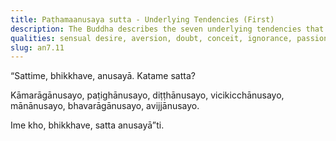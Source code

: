 ```yaml
---
title: Paṭhamaanusaya sutta - Underlying Tendencies (First)
description: The Buddha describes the seven underlying tendencies that are present in living beings.
qualities: sensual desire, aversion, doubt, conceit, ignorance, passion, wrong view
slug: an7.11
---
```


“Sattime, bhikkhave, anusayā. Katame satta?

Kāmarāgānusayo,
paṭighānusayo,
diṭṭhānusayo,
vicikicchānusayo,
mānānusayo,
bhavarāgānusayo,
avijjānusayo.

Ime kho, bhikkhave, satta anusayā”ti.
